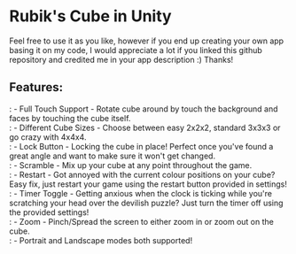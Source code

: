 # Rubik's Cube in Unity



Feel free to use it as you like, however if you end up creating your own app basing it on my code, I would appreciate a lot if you linked this github repository and credited me in your app description :) 
Thanks!

## Features: 
: - Full Touch Support - Rotate cube around by touch the background and faces by touching the cube itself.
<br />: - Different Cube Sizes - Choose between easy 2x2x2, standard 3x3x3 or go crazy with 4x4x4.
<br />: - Lock Button - Locking the cube in place! Perfect once you've found a great angle and want to make sure it won't get changed.
<br />: - Scramble - Mix up your cube at any point throughout the game.
<br />: - Restart - Got annoyed with the current colour positions on your cube? Easy fix, just restart your game using the restart button provided in settings!
<br />: - Timer Toggle - Getting anxious when the clock is ticking while you're scratching your head over the devilish puzzle? Just turn the timer off using the provided settings!
<br />: - Zoom - Pinch/Spread the screen to either zoom in or zoom out on the cube.
<br />: - Portrait and Landscape modes both supported!



